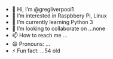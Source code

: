 - 👋 Hi, I’m @gregliverpool1
- 👀 I’m interested in Raspbbery Pi, Linux
- 🌱 I’m currently learning Python 3
- 💞️ I’m looking to collaborate on ...none
- 📫 How to reach me ...
- 😄 Pronouns: ...
- ⚡ Fun fact: ...54 old

<!---
gregliverpool1/gregliverpool1 is a ✨ special ✨ repository because its `README.md` (this file) appears on your GitHub profile.
You can click the Preview link to take a look at your changes.
--->
